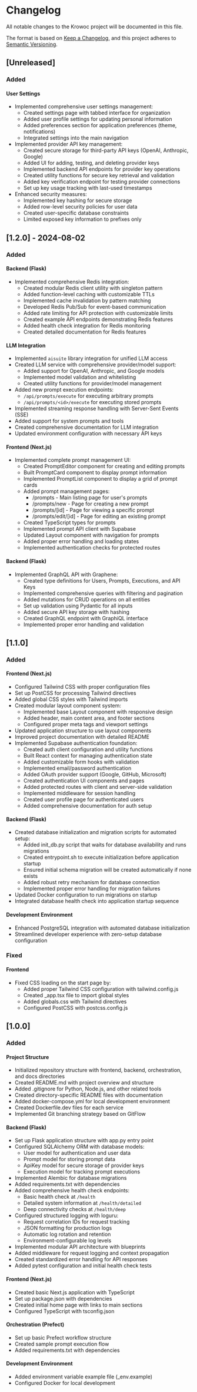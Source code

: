 # Changelog

All notable changes to the Krowoc project will be documented in this file.

The format is based on [Keep a Changelog](https://keepachangelog.com/en/1.0.0/),
and this project adheres to [Semantic Versioning](https://semver.org/spec/v2.0.0.html).

## [Unreleased]

### Added

#### User Settings
- Implemented comprehensive user settings management:
  - Created settings page with tabbed interface for organization
  - Added user profile settings for updating personal information
  - Added preferences section for application preferences (theme, notifications)
  - Integrated settings into the main navigation
- Implemented provider API key management:
  - Created secure storage for third-party API keys (OpenAI, Anthropic, Google)
  - Added UI for adding, testing, and deleting provider keys
  - Implemented backend API endpoints for provider key operations
  - Created utility functions for secure key retrieval and validation
  - Added key verification endpoint for testing provider connections
  - Set up key usage tracking with last-used timestamps
- Enhanced security measures:
  - Implemented key hashing for secure storage
  - Added row-level security policies for user data
  - Created user-specific database constraints
  - Limited exposed key information to prefixes only

## [1.2.0] - 2024-08-02

### Added

#### Backend (Flask)
- Implemented comprehensive Redis integration:
  - Created modular Redis client utility with singleton pattern
  - Added function-level caching with customizable TTLs
  - Implemented cache invalidation by pattern matching
  - Developed Redis Pub/Sub for event-based communication
  - Added rate limiting for API protection with customizable limits
  - Created example API endpoints demonstrating Redis features
  - Added health check integration for Redis monitoring
  - Created detailed documentation for Redis features

#### LLM Integration
- Implemented `aisuite` library integration for unified LLM access
- Created LLM service with comprehensive provider/model support:
  - Added support for OpenAI, Anthropic, and Google models
  - Implemented model validation and whitelisting
  - Created utility functions for provider/model management
- Added new prompt execution endpoints:
  - `/api/prompts/execute` for executing arbitrary prompts
  - `/api/prompts/<id>/execute` for executing stored prompts
- Implemented streaming response handling with Server-Sent Events (SSE)
- Added support for system prompts and tools
- Created comprehensive documentation for LLM integration
- Updated environment configuration with necessary API keys

#### Frontend (Next.js)
- Implemented complete prompt management UI:
  - Created PromptEditor component for creating and editing prompts
  - Built PromptCard component to display prompt information
  - Implemented PromptList component to display a grid of prompt cards
  - Added prompt management pages:
    - /prompts - Main listing page for user's prompts
    - /prompts/new - Page for creating a new prompt
    - /prompts/[id] - Page for viewing a specific prompt
    - /prompts/edit/[id] - Page for editing an existing prompt
  - Created TypeScript types for prompts
  - Implemented prompt API client with Supabase
  - Updated Layout component with navigation for prompts
  - Added proper error handling and loading states
  - Implemented authentication checks for protected routes

#### Backend (Flask)
- Implemented GraphQL API with Graphene:
  - Created type definitions for Users, Prompts, Executions, and API Keys
  - Implemented comprehensive queries with filtering and pagination
  - Added mutations for CRUD operations on all entities
  - Set up validation using Pydantic for all inputs
  - Added secure API key storage with hashing
  - Created GraphQL endpoint with GraphiQL interface
  - Implemented proper error handling and validation

## [1.1.0]

### Added

#### Frontend (Next.js)
- Configured Tailwind CSS with proper configuration files
- Set up PostCSS for processing Tailwind directives
- Added global CSS styles with Tailwind imports
- Created modular layout component system:
  - Implemented base Layout component with responsive design
  - Added header, main content area, and footer sections
  - Configured proper meta tags and viewport settings
- Updated application structure to use layout components
- Improved project documentation with detailed README
- Implemented Supabase authentication foundation:
  - Created auth client configuration and utility functions
  - Built React context for managing authentication state
  - Added customizable form hooks with validation
  - Implemented email/password authentication
  - Added OAuth provider support (Google, GitHub, Microsoft)
  - Created authentication UI components and pages
  - Added protected routes with client and server-side validation
  - Implemented middleware for session handling
  - Created user profile page for authenticated users
  - Added comprehensive documentation for auth setup

#### Backend (Flask)
- Created database initialization and migration scripts for automated setup:
  - Added init_db.py script that waits for database availability and runs migrations
  - Created entrypoint.sh to execute initialization before application startup
  - Ensured initial schema migration will be created automatically if none exists
  - Added robust retry mechanism for database connection
  - Implemented proper error handling for migration failures
- Updated Docker configuration to run migrations on startup
- Integrated database health check into application startup sequence

#### Development Environment
- Enhanced PostgreSQL integration with automated database initialization
- Streamlined developer experience with zero-setup database configuration

### Fixed

#### Frontend
- Fixed CSS loading on the start page by:
  - Added proper Tailwind CSS configuration with tailwind.config.js
  - Created _app.tsx file to import global styles
  - Added globals.css with Tailwind directives
  - Configured PostCSS with postcss.config.js

## [1.0.0]

### Added

#### Project Structure
- Initialized repository structure with frontend, backend, orchestration, and docs directories
- Created README.md with project overview and structure
- Added .gitignore for Python, Node.js, and other related tools
- Created directory-specific README files with documentation
- Added docker-compose.yml for local development environment
- Created Dockerfile.dev files for each service
- Implemented Git branching strategy based on GitFlow

#### Backend (Flask)
- Set up Flask application structure with app.py entry point
- Configured SQLAlchemy ORM with database models:
  - User model for authentication and user data
  - Prompt model for storing prompt data
  - ApiKey model for secure storage of provider keys
  - Execution model for tracking prompt executions
- Implemented Alembic for database migrations
- Added requirements.txt with dependencies
- Added comprehensive health check endpoints:
  - Basic health check at `/health`
  - Detailed system information at `/health/detailed`
  - Deep connectivity checks at `/health/deep`
- Configured structured logging with loguru:
  - Request correlation IDs for request tracking
  - JSON formatting for production logs
  - Automatic log rotation and retention
  - Environment-configurable log levels
- Implemented modular API architecture with blueprints
- Added middleware for request logging and context propagation
- Created standardized error handling for API responses
- Added pytest configuration and initial health check tests

#### Frontend (Next.js)
- Created basic Next.js application with TypeScript
- Set up package.json with dependencies
- Created initial home page with links to main sections
- Configured TypeScript with tsconfig.json

#### Orchestration (Prefect)
- Set up basic Prefect workflow structure
- Created sample prompt execution flow
- Added requirements.txt with dependencies

#### Development Environment
- Added environment variable example file (_env.example)
- Configured Docker for local development

